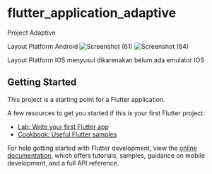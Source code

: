 # flutter_application_adaptive

Project Adaptive

Layout Platform Android
![Screenshot (61)](https://user-images.githubusercontent.com/93781731/196049187-b4ea55d3-6c77-4a1b-a941-1a4d117db67e.png) ![Screenshot (64)](https://user-images.githubusercontent.com/93781731/196049197-045adb8d-eef3-49bc-b98d-6387fb05c367.png)

Layout Platform IOS menyusul dikarenakan belum ada emulator IOS

## Getting Started

This project is a starting point for a Flutter application.

A few resources to get you started if this is your first Flutter project:

- [Lab: Write your first Flutter app](https://docs.flutter.dev/get-started/codelab)
- [Cookbook: Useful Flutter samples](https://docs.flutter.dev/cookbook)

For help getting started with Flutter development, view the
[online documentation](https://docs.flutter.dev/), which offers tutorials,
samples, guidance on mobile development, and a full API reference.
